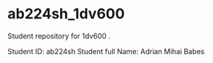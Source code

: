 # ab224sh_1dv600
Student repository for 1dv600  .

Student ID: ab224sh 
Student full Name: Adrian Mihai Babes
